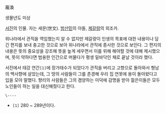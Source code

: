 龐渙

생몰년도 미상

[서진](%EC%84%9C%EC%A7%84.md)의 인물. 자는 세문(世文).
[방산민](%EB%B0%A9%EC%82%B0%EB%AF%BC.md)의 아들,
[제갈량](%EC%A0%9C%EA%B0%88%EB%9F%89.md)의 외조카.

위나라에서 관직을 역임했는지 알 수 없지만 제갈량이 인생의 목표에 대한 내용이나 담긴 편지를 보내 충고한 것으로 보아 위나라에서 관직에
종사한 것으로 보인다. 그 편지의 내용은 뜻의 중요성을 강조해 뜻을 높게 세우면서 이를 위해 해야할 것에 대해 제시했으며, 뜻이 약하다면
범용한 인간으로 머물다가 평생 밑바닥인 채로 끝날 것이라 했다.

서진에서 태강 연간`[1]`에 장가태수가 되었다가 관직을 버리고 고향으로 돌아와서 형남의 백사향에 살았는데, 그 땅의 사람들이 그를 존경해
우리 집 연못에 용이 돌아왔다고 입을 모아 말했다. 향리의 사람들은 그의 겸양하는 미덕에 감명을 받아 젊은이들은 모두 노인들이 하는 일을
대신해줬다고 한다.

`\----`

  * `[1]` 280 ~ 289년이다.

